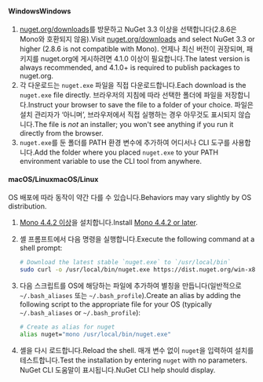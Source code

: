 #### <a name="windows"></a><span data-ttu-id="ca4ec-101">Windows</span><span class="sxs-lookup"><span data-stu-id="ca4ec-101">Windows</span></span>

1. <span data-ttu-id="ca4ec-102">[nuget.org/downloads](https://nuget.org/downloads)를 방문하고 NuGet 3.3 이상을 선택합니다(2.8.6은 Mono와 호환되지 않음).</span><span class="sxs-lookup"><span data-stu-id="ca4ec-102">Visit [nuget.org/downloads](https://nuget.org/downloads) and select NuGet 3.3 or higher (2.8.6 is not compatible with Mono).</span></span> <span data-ttu-id="ca4ec-103">언제나 최신 버전이 권장되며, 패키지를 nuget.org에 게시하려면 4.1.0 이상이 필요합니다.</span><span class="sxs-lookup"><span data-stu-id="ca4ec-103">The latest version is always recommended, and 4.1.0+ is required to publish packages to nuget.org.</span></span>
1. <span data-ttu-id="ca4ec-104">각 다운로드는 `nuget.exe` 파일을 직접 다운로드합니다.</span><span class="sxs-lookup"><span data-stu-id="ca4ec-104">Each download is the `nuget.exe` file directly.</span></span> <span data-ttu-id="ca4ec-105">브라우저의 지침에 따라 선택한 폴더에 파일을 저장합니다.</span><span class="sxs-lookup"><span data-stu-id="ca4ec-105">Instruct your browser to save the file to a folder of your choice.</span></span> <span data-ttu-id="ca4ec-106">파일은 설치 관리자가 ‘아니며’, 브라우저에서 직접 실행하는 경우 아무것도 표시되지 않습니다.</span><span class="sxs-lookup"><span data-stu-id="ca4ec-106">The file is *not* an installer; you won't see anything if you run it directly from the browser.</span></span>
1. <span data-ttu-id="ca4ec-107">`nuget.exe`를 둔 폴더를 PATH 환경 변수에 추가하여 어디서나 CLI 도구를 사용합니다.</span><span class="sxs-lookup"><span data-stu-id="ca4ec-107">Add the folder where you placed `nuget.exe` to your PATH environment variable to use the CLI tool from anywhere.</span></span>

#### <a name="macoslinux"></a><span data-ttu-id="ca4ec-108">macOS/Linux</span><span class="sxs-lookup"><span data-stu-id="ca4ec-108">macOS/Linux</span></span>

<span data-ttu-id="ca4ec-109">OS 배포에 따라 동작이 약간 다를 수 있습니다.</span><span class="sxs-lookup"><span data-stu-id="ca4ec-109">Behaviors may vary slightly by OS distribution.</span></span>

1. <span data-ttu-id="ca4ec-110">[Mono 4.4.2 이상](http://www.mono-project.com/docs/getting-started/install/)을 설치합니다.</span><span class="sxs-lookup"><span data-stu-id="ca4ec-110">Install [Mono 4.4.2 or later](http://www.mono-project.com/docs/getting-started/install/).</span></span>

1. <span data-ttu-id="ca4ec-111">셸 프롬프트에서 다음 명령을 실행합니다.</span><span class="sxs-lookup"><span data-stu-id="ca4ec-111">Execute the following command at a shell prompt:</span></span>

    ```bash
    # Download the latest stable `nuget.exe` to `/usr/local/bin`
    sudo curl -o /usr/local/bin/nuget.exe https://dist.nuget.org/win-x86-commandline/latest/nuget.exe
    ```

1. <span data-ttu-id="ca4ec-112">다음 스크립트를 OS에 해당하는 파일에 추가하여 별칭을 만듭니다(일반적으로 `~/.bash_aliases` 또는 `~/.bash_profile`).</span><span class="sxs-lookup"><span data-stu-id="ca4ec-112">Create an alias by adding the following script to the appropriate file for your OS (typically `~/.bash_aliases` or `~/.bash_profile`):</span></span>

    ```bash
    # Create as alias for nuget
    alias nuget="mono /usr/local/bin/nuget.exe"
    ```

1. <span data-ttu-id="ca4ec-113">셸을 다시 로드합니다.</span><span class="sxs-lookup"><span data-stu-id="ca4ec-113">Reload the shell.</span></span>  <span data-ttu-id="ca4ec-114">매개 변수 없이 `nuget`을 입력하여 설치를 테스트합니다.</span><span class="sxs-lookup"><span data-stu-id="ca4ec-114">Test the installation by entering `nuget` with no parameters.</span></span> <span data-ttu-id="ca4ec-115">NuGet CLI 도움말이 표시됩니다.</span><span class="sxs-lookup"><span data-stu-id="ca4ec-115">NuGet CLI help should display.</span></span>
